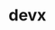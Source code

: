 # devx

<script>
	window.fwSettings={
	'widget_id':150000005063
	};
	!function(){if("function"!=typeof window.FreshworksWidget){var n=function(){n.q.push(arguments)};n.q=[],window.FreshworksWidget=n}}() 
</script>
<script type='text/javascript' src='https://widget.freshworks.com/widgets/150000005063.js' async defer></script>
